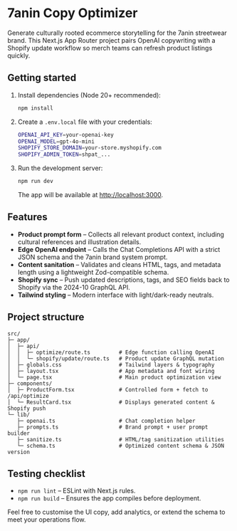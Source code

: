 # 7anin Copy Optimizer

Generate culturally rooted ecommerce storytelling for the 7anin streetwear brand. This Next.js App Router project pairs OpenAI copywriting with a Shopify update workflow so merch teams can refresh product listings quickly.

## Getting started

1. Install dependencies (Node 20+ recommended):

   ```bash
   npm install
   ```

2. Create a `.env.local` file with your credentials:

   ```bash
   OPENAI_API_KEY=your-openai-key
   OPENAI_MODEL=gpt-4o-mini
   SHOPIFY_STORE_DOMAIN=your-store.myshopify.com
   SHOPIFY_ADMIN_TOKEN=shpat_...
   ```

3. Run the development server:

   ```bash
   npm run dev
   ```

   The app will be available at [http://localhost:3000](http://localhost:3000).

## Features

- **Product prompt form** – Collects all relevant product context, including cultural references and illustration details.
- **Edge OpenAI endpoint** – Calls the Chat Completions API with a strict JSON schema and the 7anin brand system prompt.
- **Content sanitation** – Validates and cleans HTML, tags, and metadata length using a lightweight Zod-compatible schema.
- **Shopify sync** – Push updated descriptions, tags, and SEO fields back to Shopify via the 2024-10 GraphQL API.
- **Tailwind styling** – Modern interface with light/dark-ready neutrals.

## Project structure

```
src/
├─ app/
│  ├─ api/
│  │  ├─ optimize/route.ts         # Edge function calling OpenAI
│  │  └─ shopify/update/route.ts   # Product update GraphQL mutation
│  ├─ globals.css                  # Tailwind layers & typography
│  ├─ layout.tsx                   # App metadata and font wiring
│  └─ page.tsx                     # Main product optimization view
├─ components/
│  ├─ ProductForm.tsx              # Controlled form + fetch to /api/optimize
│  └─ ResultCard.tsx               # Displays generated content & Shopify push
└─ lib/
   ├─ openai.ts                    # Chat completion helper
   ├─ prompts.ts                   # Brand prompt + user prompt builder
   ├─ sanitize.ts                  # HTML/tag sanitization utilities
   └─ schema.ts                    # Optimized content schema & JSON version
```

## Testing checklist

- `npm run lint` – ESLint with Next.js rules.
- `npm run build` – Ensures the app compiles before deployment.

Feel free to customise the UI copy, add analytics, or extend the schema to meet your operations flow.
